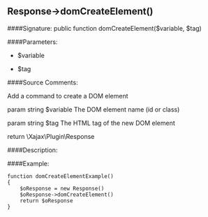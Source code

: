 ## Response->domCreateElement()

####Signature: public function domCreateElement($variable, $tag)

####Parameters:

* $variable

* $tag




####Source Comments:

Add a command to create a DOM element



param string		$variable			The DOM element name (id or class)

param string		$tag				The HTML tag of the new DOM element



return \Xajax\Plugin\Response



####Description:


####Example:
```
function domCreateElementExample()
{
    $oResponse = new Response()
    $oResponse->domCreateElement()
    return $oResponse
}
```